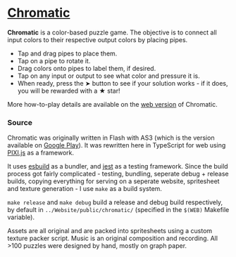 # [Chromatic](https://alcatrazescapee.com/chromatic/)

**Chromatic** is a color-based puzzle game. The objective is to connect all input colors to their respective output colors by placing pipes.

- Tap and drag pipes to place them.
- Tap on a pipe to rotate it.
- Drag colors onto pipes to label them, if desired.
- Tap on any input or output to see what color and pressure it is.
- When ready, press the ➤ button to see if your solution works - if it does, you will be rewarded with a ★ star!

More how-to-play details are available on the [web version](https://alcatrazescapee.com/chromatic/) of Chromatic.

### Source

Chromatic was originally written in Flash with AS3 (which is the version available on [Google Play](https://play.google.com/store/apps/details?id=air.Chromatic)). It was rewritten here in TypeScript for web using [PIXI.js](https://pixijs.com/) as a framework.

It uses [esbuild](https://esbuild.github.io/) as a bundler, and [jest](https://jestjs.io/) as a testing framework. Since the build process got fairly complicated - testing, bundling, seperate debug + release builds, copying everything for serving on a seperate website, spritesheet and texture generation - I use `make` as a build system.

`make release` and `make debug` build a release and debug build respectively, by default in `../Website/public/chromatic/` (specified in the `$(WEB)` Makefile variable). 

Assets are all original and are packed into spritesheets using a custom texture packer script. Music is an original composition and recording. All >100 puzzles were designed by hand, mostly on graph paper.
